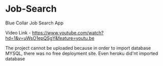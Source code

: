 # Job-Search
Blue Collar Job Search App

Video Link - https://www.youtube.com/watch?hd=1&v=uWsO1epQSgY&feature=youtu.be


The project cannot be uploaded because in order to import database MYSQL, there was no free deployment site. Even heroku did'nt imported database
